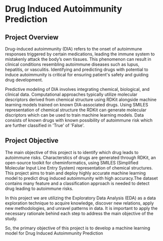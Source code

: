 # Drug Induced Autoimmunity Prediction
## Project Overview
Drug-induced autoimmunity (DIA) refers to the onset of autoimmune responses triggered by certain medications, leading the immune system to mistakenly attack the body’s own tissues. This phenomenon can result in clinical conditions resembling autoimmune diseases such as lupus, hepatitis, or vasculitis. Identifying and predicting drugs with potential to induce autoimmunity is critical for ensuring patient's safety and guiding drug development.

Predictive modeling of DIA involves integrating chemical, biological, and clinical data. Computational approaches typically utilize molecular descriptors derived from chemical structure using RDKit alongside machine learning models trained on known DIA-associated drugs. Using SMILES representation of chemical structure the RDKit can generate molecular discriptors which can be used to train machine learning models. Data consists of known drugs with known possibility of autoimmune risk which are further classified in 'True' of 'False'.

## Project Objective
The main objective of this project is to identify which drug leads to autoimmune risks. Characterstics of drugs are generated through RDKit, an open-source toolkit for cheminformatics, using SMILES (Simplified Molecular Input Line Entry System) representation of chemical structures. This project aims to train and deploy highly accurate machine learning model to predict drug induced autoimmunity with high accuracy.The dataset contains many feature and a classification approach is needed to detect drug leading to autoimmune risks.

In this project we are utilizing the Exploratory Data Analysis (EDA) as a data exploration technique to acquire knowledge, discover new relations, apply new methodologies, and unravel patterns in data. It is important to apply the necessary rationale behind each step to address the main objective of the study.

So, the primary objective of this project is to develop a machine learning model for Drug Induced Autoimmunity Prediction
